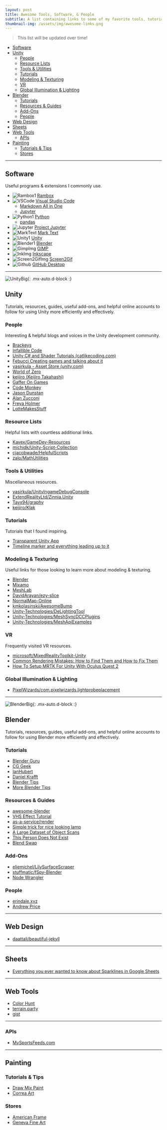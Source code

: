 ```yaml
---
layout: post
title: Awesome Tools, Software, & People
subtitle: A list containing links to some of my favorite tools, tutorials, channels, add-ons, etc I often utilize.
thumbnail-img: /assets/img/awesome-links.png
---
```


> This list will be updated over time!

- [Software](#software)
- [Unity](#unity)
  - [People](#people)
  - [Resource Lists](#resource-lists)
  - [Tools & Utilities](#tools--utilities)
  - [Tutorials](#tutorials)
  - [Modeling & Texturing](#modeling--texturing)
  - [VR](#vr)
  - [Global Illumination & Lighting](#global-illumination--lighting)
- [Blender](#blender)
  - [Tutorials](#tutorials-1)
  - [Resources & Guides](#resources--guides)
  - [Add-Ons](#add-ons)
  - [People](#people-1)
- [Web Design](#web-design)
- [Sheets](#sheets)
- [Web Tools](#web-tools)
  - [APIs](#apis)
- [Painting](#painting)
  - [Tutorials & Tips](#tutorials--tips)
  - [Stores](#stores)

----

## Software

Useful programs & extensions I commonly use.

- ![Rambox1](../assets/img/rambox-logo-16x16.png) [Rambox](https://github.com/ramboxapp)
- ![VSCode](../assets/img/vscode-logo-16x16.png) [Visual Studio Code](https://code.visualstudio.com/download)
  - [Markdown All in One](https://marketplace.visualstudio.com/items?itemName=yzhang.markdown-all-in-one)
  - [Jupyter](https://marketplace.visualstudio.com/items?itemName=ms-toolsai.jupyter)
- ![Python1](../assets/img/python-logo-16x16.png) [Python](https://www.python.org/downloads/)
  - [pandas](https://pandas.pydata.org/)
- ![Jupyter](../assets/img/jupyter-logo.png) [Project Jupyter](https://jupyter.org/)
- ![MarkText](../assets/img/mark-text-icon.png) [Mark Text](https://marktext.app/)
- ![Unity1](../assets/img/unity-tab-16x16.png) [Unity](https://unity3d.com/get-unity/download)
- ![Blender1](../assets/img/blender_icon_16x16.png) [Blender](https://www.blender.org/download/)
- ![GimpImg](../assets/img/gimp-logo-16x16.png) [GIMP](https://www.gimp.org/)
- ![InkImg](../assets/img/inkscape-logo-16x16.png) [Inkscape](https://inkscape.org/release/inkscape-1.1/)
- ![Screen2GifImg](../assets/img/screen2gif-logo-16x16.png) [Screen2Gif](https://www.screentogif.com/)
- ![Github](../assets/img/github-desktop-icon-16x16.png) [GitHub Desktop](https://desktop.github.com/)

----

![UnityBig](../assets/img/unity-masterbrand-black.png){: .mx-auto.d-block :}

## Unity

Tutorials, resources, guides, useful add-ons, and helpful online accounts to follow for using Unity more efficiently and effectively.

### People

Interesting & helpful blogs and voices in the Unity development community.

- [Brackeys](https://m.youtube.com/channel/UCYbK_tjZ2OrIZFBvU6CCMiA)
- [Infallible Code](https://m.youtube.com/user/charlesamat)
- [Unity C# and Shader Tutorials (catlikecoding.com)](https://catlikecoding.com/unity/tutorials/)
- [Febucci Creating games and talking about it](https://www.febucci.com/)
- [yasirkula - Asset Store (unity.com)](https://assetstore.unity.com/publishers/22792)
- [World of Zero](https://www.youtube.com/channel/UCJKLCjeujQj-d3JjsbVtkJw)
- [keijiro (Keijiro Takahashi)](https://github.com/keijiro)
- [Gaffer On Games](https://gafferongames.com/#posts)
- [Code Monkey](https://unitycodemonkey.com/)
- [Jason Dunstan](https://www.jacksondunstan.com/)
- [Alan Zucconi](https://twitter.com/AlanZucconi)
- [Freya Holmer](https://twitter.com/FreyaHolmer)
- [LotteMakesStuff](https://twitter.com/LotteMakesStuff)

### Resource Lists

Helpful lists with countless additional links.

- [Kavex/GameDev-Resources](https://github.com/Kavex/GameDev-Resources)
- [michidk/Unity-Script-Collection](https://github.com/michidk/Unity-Script-Collection)
- [cjacobwade/HelpfulScripts](https://github.com/cjacobwade/HelpfulScripts)
- [zalo/MathUtilities](https://github.com/zalo/MathUtilities)

### Tools & Utilities

Miscellaneous resources.

- [yasirkula/UnityIngameDebugConsole](https://github.com/yasirkula/UnityIngameDebugConsole)
- [ExtendRealityLtd/Zinnia.Unity](https://github.com/ExtendRealityLtd/Zinnia.Unity)
- [Tayx94/graphy](https://github.com/Tayx94/graphy)
- [keijiro/Klak](https://github.com/keijiro/Klak)

### Tutorials

Tutorials that I found inspiring.

- [Transparent Unity App](https://www.youtube.com/watch?v=RqgsGaMPZTw&ab_channel=CodeMonkey)
- [Timeline marker and everything leading up to it](https://gametorrahod.com/timeline-marker-and-everything-leading-up-to-it/)

### Modeling & Texturing

Useful links for those looking to learn more about modeling & texturing.

- [Blender](https://www.blender.org/)
- [Mixamo](https://www.mixamo.com/#/?page=1&type=Character)
- [MeshLab](https://www.meshlab.net/)
- [DavidArayan/ezy-slice](https://github.com/DavidArayan/ezy-slice)
- [NormalMap-Online](https://cpetry.github.io/NormalMap-Online/)
- [kmkolasinski/AwesomeBump](https://github.com/kmkolasinski/AwesomeBump)
- [Unity-Technologies/DeLightingTool](https://github.com/Unity-Technologies/DeLightingTool)
- [Unity-Technologies/MeshSyncDCCPlugins](https://github.com/Unity-Technologies/MeshSyncDCCPlugins)
- [Unity-Technologies/MeshApiExamples](https://github.com/Unity-Technologies/MeshApiExamples)

### VR

Frequently visited VR resources.

- [microsoft/MixedRealityToolkit-Unity](https://github.com/Microsoft/MixedRealityToolkit-Unity)
- [Common Rendering Mistakes: How to Find Them and How to Fix Them](https://developer.oculus.com/blog/common-rendering-mistakes-how-to-find-them-and-how-to-fix-them/)
- [How To Setup MRTK For Unity With Oculus Quest 2](https://www.youtube.com/watch?v=rb5GZVDREdk&ab_channel=DilmerValecillos)

### Global Illumination & Lighting

- [PixelWizards/com.pixelwizards.lightprobeplacement](https://github.com/PixelWizards/com.pixelwizards.lightprobeplacement)

----
![BlenderBig](/assets/img/blender_logo.png){: .mx-auto.d-block :}

## Blender

Tutorials, resources, guides, useful add-ons, and helpful online accounts to follow for using Blender more efficiently and effectively.

### Tutorials

- [Blender Guru](https://www.youtube.com/user/AndrewPPrice)
- [CG Geek](https://www.youtube.com/user/Blenderfan93)
- [IanHubert](https://www.youtube.com/user/mrdodobird)
- [Daniel Krafft](https://www.youtube.com/channel/UCojEXrCBzO-cP2N5YlRcrWw)
- [Blender Tips](https://www.youtube.com/watch?v=_9dEqM3H31g&ab_channel=DanielKrafft)
- [More Blender Tips](https://www.youtube.com/watch?v=X0JqAF5cvGQ&t=0s&ab_channel=DanielKrafft)

### Resources & Guides

- [awesome-blender](https://github.com/agmmnn/awesome-blender)
- [VHS Effect Tutorial](https://www.youtube.com/watch?v=n-zZMiMCTYo&ab_channel=BGVC%2a)
- [as-a-service/render](https://github.com/as-a-service/render)
- [Simple trick for nice looking lamp](https://www.reddit.com/r/blender/comments/egap52/simple_trick_for_nice_looking_lamp_thin_model/)
- [A Large Dataset of Object Scans](http://redwood-data.org/3dscan/index.html)
- [This Person Does Not Exist](https://thispersondoesnotexist.com/)
- [Blend Swap](https://blendswap.com/)

### Add-Ons

- [eliemichel/LilySurfaceScraper](https://github.com/eliemichel/LilySurfaceScraper)
- [stuffmatic/fSpy-Blender](https://github.com/stuffmatic/fSpy-Blender)
- [Node Wrangler](https://docs.blender.org/manual/en/latest/addons/node/node_wrangler.html)

### People

- [erindale.xyz](https://twitter.com/erindale_xyz?lang=en)
- [Andrew Price](https://twitter.com/andrewpprice)

----

## Web Design

- [daattali/beautiful-jekyll](https://github.com/daattali/beautiful-jekyll)

----

## Sheets

- [Everything you ever wanted to know about Sparklines in Google Sheets](https://www.benlcollins.com/spreadsheets/sparklines-in-google-sheets/)

----

## Web Tools

- [Color Hunt](https://colorhunt.co/)
- [terrain.party](http://terrain.party/)
- [gist](https://gist.github.com/)

----

### APIs

- [MySportsFeeds.com](https://www.mysportsfeeds.com/)

----

## Painting

### Tutorials & Tips

- [Draw Mix Paint](https://www.youtube.com/channel/UCXgSi1Kwt7K2RUOapq2KHuQ)
- [Correa Art](https://www.youtube.com/channel/UC8tTswUqfVybm6M5Ta-Pa6A)

### Stores

- [American Frame](https://www.americanframe.com/)
- [Geneva Fine Art](https://genevafineart.com/)